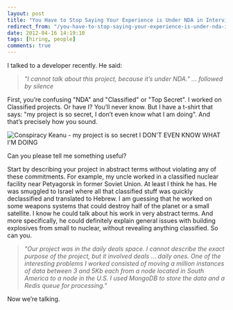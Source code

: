 ```yaml
---
layout: post
title: "You Have to Stop Saying Your Experience is Under NDA in Interviews"
redirect_from: "/you-have-to-stop-saying-your-experience-is-under-nda-in-interviews"
date: 2012-04-16 14:19:10
tags: [hiring, people]
comments: true
---
```

I talked to a developer recently. He said:

> _"I cannot talk about this project, because it’s under NDA." ... followed by silence_

First, you’re confusing "NDA" and "Classified" or "Top Secret". I worked on Classified projects. Or have I? You’ll never know. But I have a t-shirt that says: "my project is so secret, I don’t even know what I am doing". And that’s precisely how you sound.

![Conspiracy Keanu - my project is so secret I DON'T EVEN KNOW WHAT I'M DOING](http://cdn.memegenerator.net/instances/400x/18689460.jpg)

Can you please tell me something useful?

Start by describing your project in abstract terms without violating any of these commitments. For example, my uncle worked in a classified nuclear facility near Petyagorsk in former Soviet Union. At least I think he has. He was smuggled to Israel where all that classified stuff was quickly declassified and translated to Hebrew. I am guessing that he worked on some weapons systems that could destroy half of the planet or a small satellite. I know he could talk about his work in very abstract terms. And more specifically, he could definitely explain general issues with building explosives from small to nuclear, without revealing anything classified. So can you.

> _"Our project was in the daily deals space. I cannot describe the exact purpose of the project, but it involved deals ... daily ones. One of the interesting problems I worked consisted of moving a million instances of data between 3 and 5Kb each from a node located in South America to a node in the U.S. I used MongoDB to store the data and a Redis queue for processing."_

Now we’re talking.
